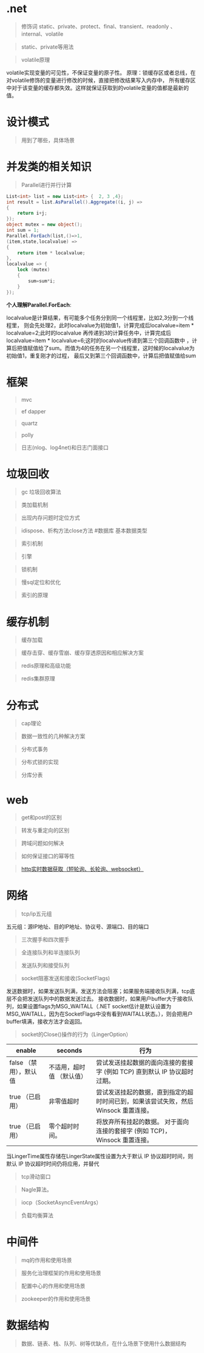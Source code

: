 # .net

>修饰词 static、private、protect、final、transient、readonly 、internal、volatile

>static、private等用法

>volatile原理

volatile实现变量的可见性，不保证变量的原子性。
原理：锁缓存区或者总线，在对volatile修饰的变量进行修改的时候，直接把修改结果写入内存中，
所有缓存区中对于该变量的缓存都失效。这样就保证获取到的volatile变量的值都是最新的值。

# 设计模式
>用到了哪些，具体场景

# 并发类的相关知识

>Parallel进行并行计算
```csharp
List<int> list = new List<int> {  2, 3 ,4};
int result = list.AsParallel().Aggregate((i, j) =>
{
    return i+j;
});
object mutex = new object();
int sum = 1;
Parallel.ForEach(list,()=>1,
(item,state,localvalue) =>
{
    return item * localvalue;
},
localvalue => {
    lock (mutex)
    {
        sum=sum*i;
    }
});
```
**个人理解Parallel.ForEach**:

localvalue是计算结果，有可能多个任务分到同一个线程里，比如2,3分到一个线程里，
则会先处理2，此时localvalue为初始值1，计算完成后localvalue=item * localvalue=2;此时的localvalue
再传递到3的计算任务中，计算完成后localvalue=item * localvalue=6;这时的localvalue传递到第三个回调函数中
，计算后把值赋值给了sum。而值为4的任务在另一个线程里，这时候的localvalue为初始值1，重复刚才的过程，
最后又到第三个回调函数中，计算后把值赋值给sum
# 框架
>mvc

>ef dapper

>quartz

>polly

>

>日志(nlog、log4net)和日志门面接口

# 垃圾回收
>gc 垃圾回收算法

>类加载机制

>出现内存问题时定位方式

>idispose、析构方法close方法
#数据库
>基本数据类型

>索引机制

>引擎

>锁机制

>慢sql定位和优化

>索引的原理

# 缓存机制
>缓存加载

>缓存击穿、缓存雪崩、缓存穿透原因和相应解决方案

>redis原理和高级功能

>redis集群原理

# 分布式
>cap理论

>数据一致性的几种解决方案

>分布式事务

>分布式锁的实现

>分库分表


# web
>get和post的区别

>转发与重定向的区别

>跨域问题如何解决

>如何保证接口的幂等性

>[http实时数据获取（短轮询、长轮询、websocket）](https://www.cnblogs.com/xrq730/p/9280404.html)
# 网络
>tcp/ip五元组

五元组：源IP地址、目的IP地址、协议号、源端口、目的端口

>三次握手和四次握手

>全连接队列和半连接队列

>发送队列和接受队列

>socket阻塞发送和接收(SocketFlags)

发送数据时，如果发送队列满，发送方法会阻塞；如果服务端接收队列满，tcp底层不会把发送队列中的数据发送过去。
接收数据时，如果用户buffer大于接收队列，如果设置flags为MSG_WAITALL（.NET socket估计是默认设置为MSG_WAITALL，因为在SocketFlags中没有看到WAITALL状态。），则会把用户buffer填满，接收方法才会返回。
>socket的Close()操作的行为（LingerOption）

|enable|seconds|行为
|--|--|--|
|false （禁用），默认值|不适用，超时值 （默认值）|尝试发送挂起数据的面向连接的套接字 (例如 TCP) 直到默认 IP 协议超时过期。
|true （已启用）|非零值超时|尝试发送挂起的数据，直到指定的超时时间已到，如果该尝试失败，然后 Winsock 重置连接。
|true （已启用）|零个超时时间。|将放弃所有挂起的数据。 对于面向连接的套接字 (例如 TCP)，Winsock 重置连接。

当LingerTime属性存储在LingerState属性设置为大于默认 IP 协议超时时间，则默认 IP 协议超时时间仍将应用，并替代

>tcp滑动窗口

>Nagle算法。

>iocp（SocketAsyncEventArgs）

>负载均衡算法


# 中间件

>mq的作用和使用场景

>服务化治理框架的作用和使用场景

>配置中心的作用和使用场景

>zookeeper的作用和使用场景

# 数据结构

>数据、链表、栈、队列、树等优缺点，在什么场景下使用什么数据结构
